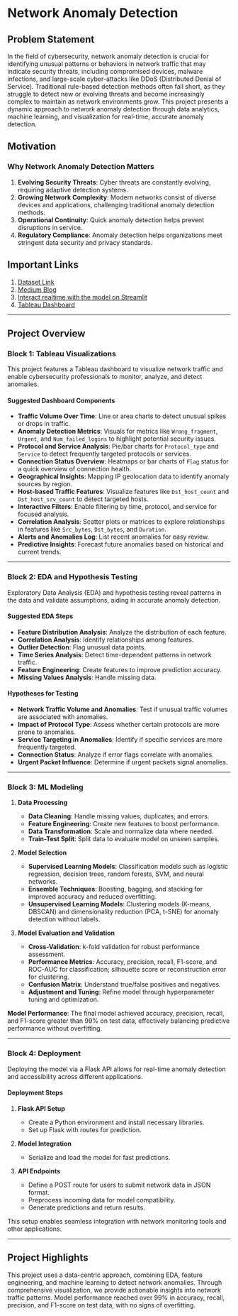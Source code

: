 # Network Anomaly Detection

## Problem Statement
In the field of cybersecurity, network anomaly detection is crucial for identifying unusual patterns or behaviors in network traffic that may indicate security threats, including compromised devices, malware infections, and large-scale cyber-attacks like DDoS (Distributed Denial of Service). Traditional rule-based detection methods often fall short, as they struggle to detect new or evolving threats and become increasingly complex to maintain as network environments grow. This project presents a dynamic approach to network anomaly detection through data analytics, machine learning, and visualization for real-time, accurate anomaly detection.

## Motivation
### Why Network Anomaly Detection Matters
1. **Evolving Security Threats**: Cyber threats are constantly evolving, requiring adaptive detection systems.
2. **Growing Network Complexity**: Modern networks consist of diverse devices and applications, challenging traditional anomaly detection methods.
3. **Operational Continuity**: Quick anomaly detection helps prevent disruptions in service.
4. **Regulatory Compliance**: Anomaly detection helps organizations meet stringent data security and privacy standards.

## Important Links
1. [Dataset Link](https://drive.google.com/file/d/1AlZak8gC27ntWFR0-ZJ0tMxVWFac-XPf/view)
2. [Medium Blog](https://medium.com/@chinni030899/network-anomaly-detection-using-xgboost-an-end-to-end-project-836e87369833)
3. [Interact realtime with the model on Streamlit](https://app-xgb-prediction.streamlit.app/)
4. [Tableau Dashboard](https://public.tableau.com/app/profile/chanakya.g.r/viz/ProjectScaler/Dashboard1)

---

## Project Overview

### Block 1: Tableau Visualizations
This project features a Tableau dashboard to visualize network traffic and enable cybersecurity professionals to monitor, analyze, and detect anomalies.

#### Suggested Dashboard Components
- **Traffic Volume Over Time**: Line or area charts to detect unusual spikes or drops in traffic.
- **Anomaly Detection Metrics**: Visuals for metrics like `Wrong_fragment`, `Urgent`, and `Num_failed_logins` to highlight potential security issues.
- **Protocol and Service Analysis**: Pie/bar charts for `Protocol_type` and `Service` to detect frequently targeted protocols or services.
- **Connection Status Overview**: Heatmaps or bar charts of `Flag` status for a quick overview of connection health.
- **Geographical Insights**: Mapping IP geolocation data to identify anomaly sources by region.
- **Host-based Traffic Features**: Visualize features like `Dst_host_count` and `Dst_host_srv_count` to detect targeted hosts.
- **Interactive Filters**: Enable filtering by time, protocol, and service for focused analysis.
- **Correlation Analysis**: Scatter plots or matrices to explore relationships in features like `Src_bytes`, `Dst_bytes`, and `Duration`.
- **Alerts and Anomalies Log**: List recent anomalies for easy review.
- **Predictive Insights**: Forecast future anomalies based on historical and current trends.

---

### Block 2: EDA and Hypothesis Testing
Exploratory Data Analysis (EDA) and hypothesis testing reveal patterns in the data and validate assumptions, aiding in accurate anomaly detection.

#### Suggested EDA Steps
- **Feature Distribution Analysis**: Analyze the distribution of each feature.
- **Correlation Analysis**: Identify relationships among features.
- **Outlier Detection**: Flag unusual data points.
- **Time Series Analysis**: Detect time-dependent patterns in network traffic.
- **Feature Engineering**: Create features to improve prediction accuracy.
- **Missing Values Analysis**: Handle missing data.

#### Hypotheses for Testing
- **Network Traffic Volume and Anomalies**: Test if unusual traffic volumes are associated with anomalies.
- **Impact of Protocol Type**: Assess whether certain protocols are more prone to anomalies.
- **Service Targeting in Anomalies**: Identify if specific services are more frequently targeted.
- **Connection Status**: Analyze if error flags correlate with anomalies.
- **Urgent Packet Influence**: Determine if urgent packets signal anomalies.

---

### Block 3: ML Modeling
1. **Data Processing**
   - **Data Cleaning**: Handle missing values, duplicates, and errors.
   - **Feature Engineering**: Create new features to boost performance.
   - **Data Transformation**: Scale and normalize data where needed.
   - **Train-Test Split**: Split data to evaluate model on unseen samples.

2. **Model Selection**
   - **Supervised Learning Models**: Classification models such as logistic regression, decision trees, random forests, SVM, and neural networks.
   - **Ensemble Techniques**: Boosting, bagging, and stacking for improved accuracy and reduced overfitting.
   - **Unsupervised Learning Models**: Clustering models (K-means, DBSCAN) and dimensionality reduction (PCA, t-SNE) for anomaly detection without labels.

3. **Model Evaluation and Validation**
   - **Cross-Validation**: k-fold validation for robust performance assessment.
   - **Performance Metrics**: Accuracy, precision, recall, F1-score, and ROC-AUC for classification; silhouette score or reconstruction error for clustering.
   - **Confusion Matrix**: Understand true/false positives and negatives.
   - **Adjustment and Tuning**: Refine model through hyperparameter tuning and optimization.

**Model Performance**: The final model achieved accuracy, precision, recall, and F1-score greater than 99% on test data, effectively balancing predictive performance without overfitting.

---

### Block 4: Deployment
Deploying the model via a Flask API allows for real-time anomaly detection and accessibility across different applications.

#### Deployment Steps
1. **Flask API Setup**
   - Create a Python environment and install necessary libraries.
   - Set up Flask with routes for prediction.

2. **Model Integration**
   - Serialize and load the model for fast predictions.

3. **API Endpoints**
   - Define a POST route for users to submit network data in JSON format.
   - Preprocess incoming data for model compatibility.
   - Generate predictions and return results.

This setup enables seamless integration with network monitoring tools and other applications.

---

## Project Highlights
This project uses a data-centric approach, combining EDA, feature engineering, and machine learning to detect network anomalies. Through comprehensive visualization, we provide actionable insights into network traffic patterns. Model performance reached over 99% in accuracy, recall, precision, and F1-score on test data, with no signs of overfitting.
